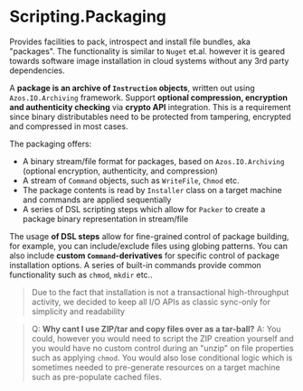 ﻿# Scripting.Packaging

Provides facilities to pack, introspect and install file bundles, aka "packages".
The functionality is similar to `Nuget` et.al. however it is geared towards software
image installation in cloud systems without any 3rd party dependencies.

A **package is an archive of `Instruction` objects**, written out using `Azos.IO.Archiving` framework.
Support **optional compression, encryption and authenticity checking** via **crypto API** integration.
This is a requirement since binary distributables need to be protected from tampering, encrypted and compressed in most cases.

The packaging offers:

* A binary stream/file format for packages, based on `Azos.IO.Archiving` (optional encryption, authenticity, and compression)
* A stream of `Command` objects, such as `WriteFile`, `Chmod` etc.
* The package contents is read by `Installer` class on a target machine and commands are applied sequentially
* A series of DSL scripting steps which allow for `Packer` to create a package binary representation in stream/file

The usage **of DSL steps** allow for fine-grained control of package building, for example,
you can include/exclude files using globing patterns. You can also include **custom `Command`-derivatives**
for specific control of package installation options. A series of built-in commands provide common functionality such as `chmod`, `mkdir` etc..

> Due to the fact that installation is not a transactional high-throughput activity, we decided to keep all I/O APIs as
> classic sync-only for simplicity and readability


> Q: **Why cant I use ZIP/tar and copy files over as a tar-ball?**
> A: You could, however you would need to script the ZIP creation yourself and you would have no custom control
> during an "unzip" on file properties such as applying `chmod`. You would also lose conditional logic which is sometimes needed
> to pre-generate resources on a target machine such as pre-populate cached files.

